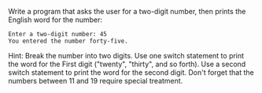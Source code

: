 Write a program that asks the user for a two-digit number, then prints the English word for the number:

```
Enter a two-digit number: 45
You entered the number forty-five.
```

Hint: Break the number into two digits. Use one switch statement to print the word for the First digit ("twenty", "thirty", and so forth). Use a second switch statement to print the word for the second digit. Don't forget that the numbers between 11 and 19 require special treatment.
